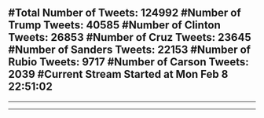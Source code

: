 #Total Number of Tweets: 124992 
#Number of Trump Tweets: 40585
#Number of Clinton Tweets: 26853
#Number of Cruz Tweets: 23645
#Number of Sanders Tweets: 22153
#Number of Rubio Tweets: 9717
#Number of Carson Tweets: 2039
#Current Stream Started at Mon Feb  8 22:51:02
---
---
---
